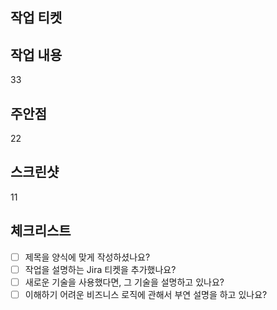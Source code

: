 ## 작업 티켓 <!-- [필수] 작업 티켓의 링크를 넣어주세요 -->


## 작업 내용 <!-- [필수] 작업 내용을 간결하게 설명해주세요 -->
33

## 주안점 <!-- [선택] 유심히 봐주었으면 하는 부분을 설명해주세요 -->
22

## 스크린샷 <!-- [선택] 작업한 UI의 스크린샷을 넣어주세요 -->
11

## 체크리스트
- [ ] 제목을 양식에 맞게 작성하셨나요?
- [ ] 작업을 설명하는 Jira 티켓을 추가했나요?
- [ ] 새로운 기술을 사용했다면, 그 기술을 설명하고 있나요?
- [ ] 이해하기 어려운 비즈니스 로직에 관해서 부연 설명을 하고 있나요?